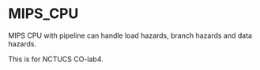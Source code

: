 # MIPS_CPU
MIPS CPU with pipeline
can handle load hazards, branch hazards and data hazards.

This is for NCTUCS CO-lab4.